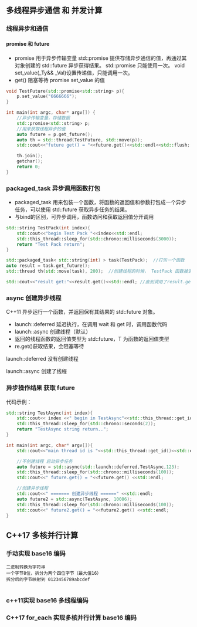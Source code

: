 ## 多线程异步通信 和 并发计算

### 线程异步和通信

#### promise 和 future 

 * promise 用于异步传输变量
    std::promise 提供存储异步通信的值，再通过其对象创建的 std::future 异步获得结果。
    std::promise 只能使用一次。 void set_value(_Ty&& _Val)设置传递值，只能调用一次。
 * get() 阻塞等待 promise set_value 的值




```cpp
void TestFuture(std::promise<std::string> p){
    p.set_value("6666666");
}

int main(int argc, char* argv[]) {
    //异步传输变量，存储数据
    std::promise<std::string> p;
    //用来获取线程异步的值
    auto future = p.get_future();
    auto th = std::thread(TestFuture, std::move(p));
    std::cout<<"future get() = "<<future.get()<<std::endl<<std::flush;

    th.join();
    getchar();
    return 0;
}

```

### packaged_task 异步调用函数打包
 * packaged_task 用来包装一个函数，将函数的返回值和参数打包成一个异步任务，可以使用 std::future 获取异步任务的结果。
 * 与bind的区别，可异步调用，函数访问和获取返回值分开调用

```cpp
std::string TestPack(int index){
    std::cout<<"begin Test Pack "<<index<<std::endl;
    std::this_thread::sleep_for(std::chrono::milliseconds(3000));
    return "Test Pack return";
}

std::packaged_task< std::string(int) > task(TestPack);  //打包一个函数
auto result = task.get_future();
std::thread th(std::move(task), 200);  //创建线程的时候， TestPack 函数被调用了，但是 TestPack 阻塞了，没有立即返回

std::cout<<"result get:"<<result.get()<<std::endl; //直到调用了result.get()，才会解除阻塞，返回函数执行结果
```


### async 创建异步线程

C++11 异步运行一个函数，并返回保有其结果的 std::future 对象。

 * launch::deferred 延迟执行，在调用 wait 和 get 时，调用函数代码
 * launch::async 创建线程（默认）
 * 返回的线程函数的返回值类型为 std::future<T>，T 为函数的返回值类型
 * re.get()获取结果，会阻塞等待

launch::deferred 没有创建线程

launch::async 创建了线程

### 异步操作结果 获取 future 

代码示例：

```cpp
std::string TestAsync(int index){
    std::cout<< index <<" begin in TestAsync"<<std::this_thread::get_id()<<std::endl;
    std::this_thread::sleep_for(std::chrono::seconds(2));
    return "TestAsync string return..";
}

int main(int argc, char* argv[]){
    std::cout<<"main thread id is "<<std::this_thread::get_id()<<std::endl;

    //不创建线程 启动异步任务
    auto future = std::async(std::launch::deferred,TestAsync,123);
    std::this_thread::sleep_for(std::chrono::milliseconds(100));   
    std::cout<<" future.get() = "<<future.get() <<std::endl;

    //创建异步线程
    std::cout<<" ======= 创建异步线程 ======" <<std::endl;
    auto future2 = std::async(TestAsync, 10086);
    std::this_thread::sleep_for(std::chrono::milliseconds(100));
    std::cout<<" future2.get() = "<<future2.get() <<std::endl;
}
```


## C++17 多核并行计算
### 手动实现 base16 编码
    二进制转换为字符串
    一个字节8位，拆分为两个四位字节（最大值16）
    拆分后的字节映射到 0123456789abcdef 

```cpp

```

### c++11实现 base16 多线程编码


### C++17 for_each 实现多核并行计算 base16 编码



